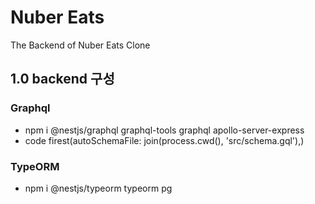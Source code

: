 # Nuber Eats

The Backend of Nuber Eats Clone

## 1.0 backend 구성
### Graphql
   - npm i @nestjs/graphql graphql-tools graphql apollo-server-express
   - code firest(autoSchemaFile: join(process.cwd(), 'src/schema.gql'),)
   

### TypeORM
  - npm i @nestjs/typeorm typeorm pg